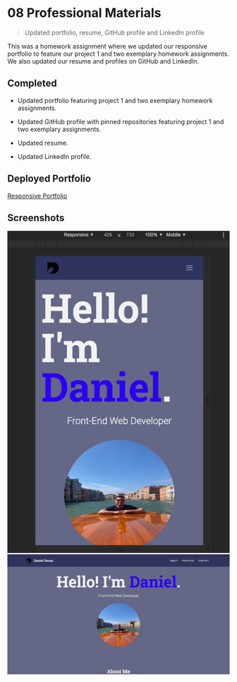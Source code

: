 # 08 Professional Materials
> Updated portfolio, resume, GitHub profile and LinkedIn profile

This was a homework assignment where we updated our responsive portfolio to feature our project 1 and two exemplary homework assignments. We also updated our resume and profiles on GitHub and LinkedIn.
## Completed
* Updated portfolio featuring project 1 and two exemplary homework assignments.

* Updated GitHub profile with pinned repositories featuring project 1 and two exemplary assignments.

* Updated resume.

* Updated LinkedIn profile.

## Deployed Portfolio
[Responsive Portfolio](https://danield10.github.io/Updated-Portfolio/)

## Screenshots
![Screenshot of About page on large-size device](./assets/images/mobilePortfolio.png)
![Screenshot of Portfolio page on medium-size device](./assets/images/websitePortfolio.png)

